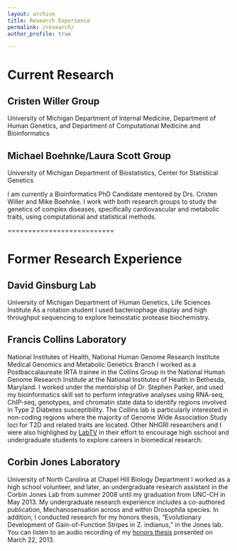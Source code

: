 ```yaml
---
layout: archive
title: Research Experience
permalink: /research/
author_profile: true

---
```


# Current Research

## Cristen Willer Group
University of Michigan
Department of Internal Medicine, Department of Human Genetics, and Department of Computational Medicine and Bioinformatics

## Michael Boehnke/Laura Scott Group
University of Michigan
Department of Biostatistics, Center for Statistical Genetics

I am currently a Bioinformatics PhD Candidate mentored by Drs. Cristen Willer and Mike Boehnke. I work with both research groups to study the genetics of complex diseases, specifically cardiovascular and metabolic traits, using computational and statistical methods.

==========================

# Former Research Experience 

## David Ginsburg Lab
University of Michigan
Department of Human Genetics, Life Sciences Institute
As a rotation student I used bacteriophage display and high throughput sequencing to explore hemostatic protease biochemistry.

## Francis Collins Laboratory
National Institutes of Health, National Human Genome Research Institute
Medical Genomics and Metabolic Genetics Branch
I worked as a Postbaccalaureate IRTA trainee in the Collins Group in the National Human Genome Research Institute at the National Institutes of Health in Bethesda, Maryland. I worked under the mentorship of Dr. Stephen Parker, and used my bioinformatics skill set to perform integrative analyses using RNA-seq, ChIP-seq, genotypes, and chromatin state data to identify regions involved in Type 2 Diabetes susceptibility. The Collins lab is particularly interested in non-coding regions where the majority of Genome Wide Association Study loci for T2D and related traits are located. Other NHGRI researchers and I were also highlighed by [LabTV](https://www.youtube.com/watch?v=e_ieJsPz1hc) in their effort to encourage high sschool and undergraduate students to explore careers in biomedical research.

## Corbin Jones Laboratory
University of North Carolina at Chapel Hill
Biology Department
I worked as a high school volunteer, and later, an undergraduate research assistant in the Corbin Jones Lab from summer 2008 until my graduation from UNC-CH in May 2013. My undergraduate research experience includes a co-authored publication, Mechanosensation across and within Drosophila species. In addition, I conducted research for my honors thesis, “Evolutionary Development of Gain-of-Function Stripes in Z. indianus,” in the Jones lab. You can listen to an audio recording of my [honors thesis]([soundcloud]https://soundcloud.com/brooke_wolford/unc-chapel-hill-quantitative[/soundcloud]) presented on March 22, 2013.


